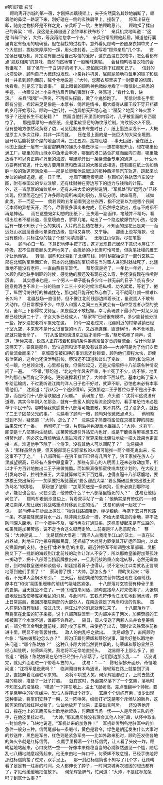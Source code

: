 #第107章 枝节<br />    顾昀离开京城的第一宿，才刚把琉璃镜架上，夹子突然莫名其妙地崩断了，顺着他的鼻梁一路滚下来，刚好磕在一侧的玄铁肩甲上，撞裂了。    将军出征在即，随身之物损坏是不祥之兆，亲兵吓了一跳，生怕顾昀忌讳。    顾昀揉了揉自己的鼻梁：“啧，我这是无师自通了金钟罩和铁布衫？”    亲兵机灵地叫道：“这是‘碎碎平安’，大帅，等我再给您拿一个去。”    亲兵日常照顾他起居，知道他行囊里肯定有备用的琉璃镜，但在翻找的过程中，意外看见顾昀一沓随身衣物中夹了一个大信封，捏起来厚厚的一摞，用火漆封着，上面写着“顾帅亲启”几个字。    安定侯日理万机，肯定没有自己给自己写信的爱好，这东西混在衣物中，怎么看都有点“肌肤相亲”的意味，自然而然地带了一股暧昧亲昵。    会替顾昀收拾衣物的会有谁呢？    除了侯府一干白胡子的老下人，恐怕就只剩下红颜知己了。    信封的火漆没拆，顾昀自己大概还没发现，小亲兵抖机灵，屁颠屁颠地将备用的镜子和信封一并拿到顾昀面前，贼兮兮地说道：“大帅，您那衣服里夹了一封要紧的信函，快看看，别是忘了耽误事。”    戴上眼镜的顾昀神色微妙地看了一眼信封上熟悉的字迹，一抬眼又对上小亲兵挤眉弄眼的猥琐样子，笑骂道：“看什么看，快滚。”    亲兵“嘿嘿”一声笑，不再探头探脑，做了个鬼脸跑了。    那信封拿在手里颇有分量，捏起来足足像是一本厚书，倘若是情书，那大概得从雁王殿下穿开裆裤的岁月开始写起，顾昀一边拆封，一边异想天开地心道：“房契？地契？烽火票？银子？还是长生不老秘籍？”    然而当他打开里面的内容时，几乎被里面的东西震惊了。    那是厚厚的一沓图纸，全是柔软坚韧的海纹纸绘制，海纹纸水火不侵，但有些地方依然泛黄卷了边，可见绘制出来有些时日了，纸上墨迹深浅不一，大概是原主人多次注释，并非一挥而就。    压在最上面的是一张巨大的大梁全境图，展开以后能将整个屋的地面铺满，三江五湖、蛮荆瓯越……事无巨细，全在纸上，地图上面还一层有一层密密麻麻的蝇头小楷做标注——想在哪里开山，想在哪里设满工厂，哪里的青山绿水中鱼米会丰沛，哪里的港口适合扩建而面向四海，哪里能放得下可以真正鹏程万里的海蛟，哪里能开出一条紫流金专用的通道……    什么地方要再修官道，什么地方要用巨鸢和改进过的大雕彼此相连，还有画在纸上仿如动脉一般的轨道爬满全境——那是长庚和他说起过的那种西洋蒸汽车轨道，跑起来长龙似的蜿蜒迅捷，能一日千里。    地图下面附着另起一张图纸的铁轨蒸汽车设计图，附有奉函公的专业注解，还有杜财神在旁边写下的运力与钱粮的计算。    此外，这一沓厚厚的海纹纸中，还有未来大梁的吏制说明，“军机处”和“运河办”已经实现，但里面还包括了许多顾昀闻所未闻的职务，层级分明，效率奇高。    诸如此类，不一而足——    倘若顾昀五年前看到这些东西，指不定要以为是哪个民间话本师的异想天开，而今，尽管很多事尚未完成，但已然呼之欲出，成与不成都不再是神话。    而在这些宛如幻想的图纸下，还夹着一副画作，笔触并不精巧，看得出绘者不精此道，但意境直白，寥寥几笔，勾出了一个路边放爆竹的小孩，他身后有一棵不知长了什么的果树，大片的亮色结在枝头，不知画的是花还是果——而远处山水层层叠叠地晕染在边缘，显得又喜庆、又宁静。    那画上没写落款、也没有题诗，只标注似的挂了个题“河清海晏”。    无限江山似锦，尽在笔墨中。    顾昀心口一热，下意识地伸手按了按，这才发现自己居然下意识地屏住了呼吸，忍不住撑着额头无声地笑了，会撒娇的小长庚可怜可爱，但执笔社稷的雁王才让他动容。    转眼，顾昀和沈易到了北疆前线，同时秘密抽调了一部分玄铁三部在北城防军后面汇合，原本的北疆城防军统领在当时蛮人进犯时就战死了，北疆重地不能没有老将，一直由蔡将军暂代。    蔡玢真是老了，一年比一年老，上一次顾昀和他联手剿匪的时候，感觉他的腰还没有现在这么弯，手还没有现在哆嗦得厉害。    其实想来也是，一个男人一辈子能有多少年一往无前的日子？能有多少随意抛洒也不冷上一分的热血？二三十岁的时候沙场纵横、功名累累，等老了、倦了，纵然钢铸铁打的神魂犹在，那也就只能开始熬心血了，可不就同红颜一样难以长久吗？    北疆战场一直僵持，但不像江北前线那边隔着长江，虽说蛮人不敢有大动作，但日常摩擦不少，中原人和蛮人之间三五天就会有一场中型或者小型的战役，全军上下都得枕戈待旦，夙夜巡逻不敢松懈。幸亏蔡玢膝下最小的一对龙凤胎都已经快满二十了，子女大多已经成人，“蔡家军”已经很有模样，多少能替他分担一些，好歹没把老将军累死在这。    如今一路走过来，北疆附近的村郭城镇已经十室九空，本来就不是什么很富饶的地方，又战祸连连，匪徒横行，再不舍地盘，那就只能舍命了。    “打从蛮使和谈进京之后才消停一些，”蔡玢咳嗽了两声，说道，“斥候来报，说蛮人正在按着和谈的条件筹集准备岁贡的紫流金，估计也就是这两天了，要真是那样，恐怕这回和谈不是没有诚意的——大帅可是为了他们岁贡的紫流金而来？”    京城蛮使被扣押的事消息还封锁着，顾昀他们脚程太快，即使有泄密的，这会也还没泄到前线，蔡玢还不知道和谈出了变故。    顾昀和沈易对视一眼，他总领全境，心里都有数，但保险起见，还是又细细将十八部落各种情况问了一遍。    “不错，”蔡玢道，“北边今年风灾严重，牛羊死了不少，肉不够，地里种的那点东西肯定不够吃，更别说撑着打仗了，大帅拿下西域后，基本也断了蛮人补给运输线，不过我听说江南的洋人日子也不好过，就算不断，恐怕也未必有本事管他们。”    沈易道：“我从另一个途径得知，天狼那边二王子篡位似乎不是出于本意，而是他们十八部落联盟出了问题。”    蔡玢想了想，点头道：“沈将军这说法有道理，其实今年刚入冬那会，就有一些蛮人偷挖紫流金换吃的，看手笔恐怕未必是单个平民干的，那时候我就感觉十八部落可能要散，果不其然，过了没多久，就出了二王子囚禁父兄的事。”    沈易看了顾昀一眼，顾昀对他微微点点头。    蔡玢察觉到不对，疑惑道：“大帅，怎么了？”    沈易这才简要将蛮使在京被扣押的前因后果交代了一番。    蔡玢吃了一惊，片刻后神色凝重地摇摇头：“大帅，沈将军，即便是十八部落内生龃龉，加莱荧惑想引外站安内也好，或是干脆疯得厉害想玉石俱焚也好，何必这么麻烦地派人混进京城？就算来我北疆驻地放一把火效果也更直接一点，难道他手下除了一个侍卫，没有其他人可以调配了？”    沈易摇摇头：“那样虽然方便，但天狼部现在实际掌权的人很可能推一两个替死鬼出来，把这事不了了之。”    十八部落统一在狼王旗下已经有几百年了，狼王家族在族人心里威望很高，已经有点像中原皇室了，那些有异心的人明面上还未必敢动加莱，所以才千方百计地推出二王子来做傀儡。而如果真像那蛮使哧库犹计划的，在大殿上引发乌尔骨，控制住雁王，大梁就算做给天下百姓看，也得直逼十八部落腹地，要求狼王交出解药——加莱要把叛徒逼到“要么迎战大梁”“要么撕破脸皮交出狼王背负骂名”的境地。    蔡玢皱了皱眉：“加莱荧惑是一条疯狗，但未必疯到那种地步，能忍也会忍，现在引战，他倚仗什么？十八部落里饿死的人？”    沈易让他给问住了。    顾昀却走到沙盘边上，背着双手站了一会：“他确实是有倚仗的——如果江南洋人想让我们将战略重点转移到北边的话。”    沈易和蔡玢一起吃了一惊。    顾昀伸手在沙盘上掠过：“物资线路被阻断，弹尽粮绝，再拖下去只有死路一条，不是投降就是背水一战，除非南北联合一搏，不给大梁喘息的余地，猝不及防间深入腹地，打一个措手不及，强行再次打通联系，这样周旋起来是有生路的，如果我是加莱荧惑，说不定也会这么铤而走险……前提是洋人愿意配合。”    蔡玢：“大帅是说……”    沈易恍然大悟道：“西洋人占我南半江山的沃土，一直在以战养战，刮地三尺地掠夺民脂民膏，还抓捕了大批劳力驱使其开矿运回国内，以此交换国内的支持，也在打‘休养生息’的主意，最近钟将军不断调整水军部署、灵枢院又下了一批新的海蛟到江北前线的动作让洋人不安了，所以那教皇骗得加莱孤注一掷动手，把十八部落当挡箭牌推出来，一旦我们战略重点向北转移，必然无暇南顾，到时候教皇送来和谈信号，朝廷捏着鼻子也得认，说不定长江以南就名正言顺地落到他们手里了！”    蔡玢愣了愣：“大帅，那怎么办？”    顾昀笑起来：“等着，不光洋人会祸水东引。”    三天后，秘密集结的玄铁营悍然出现在北疆前线，原本在“和谈”氛围里暧昧的前线气氛陡然紧张。    十八部落对玄铁营有种骨子里的畏惧，当天就坐不住了，一骑飞驰跑来问话，顾昀直接命人将来使绑了，大张旗鼓地放出蛮使哧库犹叛乱的消息，与此同时，玄铁虎符传令江北驻地封闭水域，停止日常巡航，撤回灵枢院南部的大部分人，在南边做足了两岸和谈的假象。    蛮人在南边自有眼线，没过几天，两江沿岸的消息就传过来了。    十八部落炸了，蔡将军在北蛮的钉子来报，说十八部落联盟里一天内部冲突了两次，加莱荧惑的王帐被围了个水泄不通，谁都不许靠近。    隔日，蛮人便送了两颗人头并仓皇筹集的一部分紫流金到北疆前线，顾昀收了东西，来使扔了出去，同时让玄铁营往前推进十里，明显不肯善罢甘休。    敌人的内乱呼之欲出。    沈易却急了，直闯顾昀帅帐：“陈姑娘那边怎么办？”    顾昀正跟何荣辉和蔡玢说事，闻言好整以暇地抬头问道：“哪个陈姑娘？”    这种八卦顾大帅当然要共享的，何荣辉和蔡玢显然已经心知肚明，何荣辉闷笑，蔡老将军无奈地直摇头。    沈易顾不上那么多了，直言道：“别装！陈姑娘现在恐怕已经到十八部落了，他们那边那么乱……”    话没说完，就见外面走进一个带着斗笠的人。    沈易：“……”    陈轻絮拂开面纱，奇怪地问道：“沈将军是说我吗？”    临渊阁自有木鸟通讯，陈轻絮在路上就接到了消息，直接奔着北疆驻军来的。    众将军哄堂大笑，何荣辉脸都红了，上前去揽沈易的肩膀，准备了一肚子打趣。    就在这时，外面突然落下了一个玄鹰，落地时不知怎么的没落稳，“噗通”一下摔在地上，尘土飞起老高，差点砸翻半个帅帐，要不是鹰甲中的护具缓冲，恐怕人得摔出个好歹。    玄鹰个个训练有素，很少出现这种事故，将军们安静了一瞬，又一阵哄笑，纷纷打听这是哪个斥候队的新兵，这回何荣辉的脸红得发紫了，讪讪地放开了沈易，正要出言呵斥。    还没等他开口，摔在地上的玄鹰灰头土脸地抬起头，何荣辉当场一愣——人是斥候三队的老手，在他这里挂过号。    “大帅，”那玄鹰斥候没有理会其他人的打趣，从怀中取出一封加急件，飞快地说道，“军机处来的加急件！”    军机处传到各地驻军中的加急件一般分三种，信筒尾部有一条缎带，黄色是君令，绿色是朝廷发生什么大事时的抄送件，黑色是军务，红色则是紧急军务——比如外敌来犯时，顾昀签发往各地的烽火令就是红标信筒。    玄鹰手里捧着一个红标信筒，让人看了头皮一炸，顾昀猛地站起来，心口突然一空——好像本来稳稳当当的心跳骤然遇见一个槛，随后乱七八糟地随意起落起来。他无来由地一阵口干，何荣辉不敢怠慢，已经手快地将那红标信筒接了过来，双手呈上。    那一封红标信筒也不知写了几个字，让顾昀看了足足有一炷香的时间，众人都伸长了脖子，一时间京城再次被困的想法都有了，才见他缓缓地把信放下。    何荣辉急脾气，忙问道：“大帅，不是红标加急吗？到底什么事？”